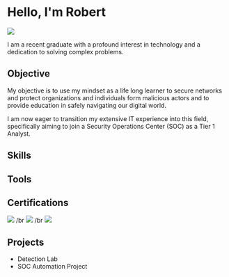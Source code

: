 # Hello, I'm Robert
<a href="https://www.linkedin.com/in/robertfs/"><img src="https://img.shields.io/badge/-LinkedIn-0072b1?&style=for-the-badge&logo=linkedin&logoColor=white" /></a>


I am a recent graduate with a profound interest in technology and a dedication to solving complex problems.

## Objective
My objective is to use my mindset as a life long learner to secure networks and protect organizations and individuals form malicious actors and to provide education in safely navigating our digital world. 

I am now eager to transition my extensive IT experience into this field, specifically aiming to join a Security Operations Center (SOC) as a Tier 1 Analyst.

## Skills


## Tools



## Certifications
<div>
<img src="https://img.shields.io/badge/CompTIA%20A%2B-Certified-brightgreen?style=for-the-badge"/> /br
<img src="https://img.shields.io/badge/CompTIA%20Project%2B-Certified-007ec6?style=for-the-badge"/> /br
<img src="https://img.shields.io/badge/ITIL%20Foundation-Certified-6d1f80?style=for-the-badge"/>
</div>

## Projects
- Detection Lab
- SOC Automation Project
